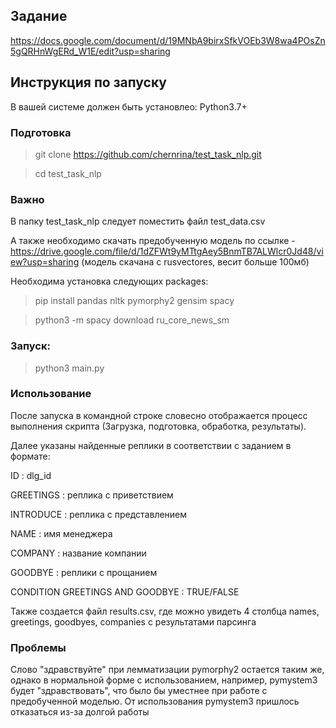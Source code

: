 
## Задание

https://docs.google.com/document/d/19MNbA9birxSfkVOEb3W8wa4POsZn5gQRHnWgERd_W1E/edit?usp=sharing

## Инструкция по запуску

В вашей системе должен быть установлео: Python3.7+

### Подготовка

> git clone https://github.com/chernrina/test_task_nlp.git

> cd test_task_nlp

### Важно
В папку test_task_nlp следует поместить файл test_data.csv

А также необходимо скачать предобученную модель по ссылке - https://drive.google.com/file/d/1dZFWt9yMTtgAey5BnmTB7ALWlcr0Jd48/view?usp=sharing 
(модель скачана с rusvectores, весит больше 100мб)

Необходима установка следующих packages:
> pip install pandas nltk pymorphy2 gensim spacy

> python3 -m spacy download ru_core_news_sm

### Запуск:
>python3 main.py

### Использование

После запуска в командной строке словесно отображается процесс выполнения скрипта (Загрузка, подготовка, обработка, результаты). 

Далее указаны найденные реплики в соответствии с заданием в формате:

ID : dlg_id

GREETINGS : реплика с приветствием

INTRODUCE : реплика с представлением

NAME : имя менеджера

COMPANY : название компании

GOODBYE : реплики с прощанием

CONDITION GREETINGS AND GOODBYE : TRUE/FALSE

Также создается файл results.csv, где можно увидеть 4 столбца names, greetings, goodbyes, companies с результатами парсинга


### Проблемы

Слово "здравствуйте" при лемматизации pymorphy2 остается таким же, однако в нормальной форме с использованием, например, pymystem3 будет "здравствовать", что было бы уместнее при работе с предобученной моделью. От использования pymystem3 пришлось отказаться из-за долгой работы



